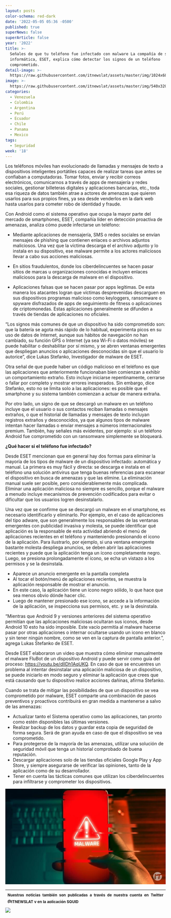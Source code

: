 ```yaml
---
layout: posts
color-schema: red-dark
date: '2022-05-05 05:36 -0500'
published: true
superNews: false
superArticle: false
year: '2022'
title: >-
  Señales de que tu teléfono fue infectado con malware La compañía de seguridad
  informática, ESET, explica cómo detectar los signos de un teléfono
  comprometido.
detail-image: >-
  https://raw.githubusercontent.com/itnewslat/assets/master/img/1024x680/malware-en-celular-g.jpg
image: >-
  https://raw.githubusercontent.com/itnewslat/assets/master/img/540x320/malware-en-celular-p.jpg
categories:
  - Venezuela
  - Colombia
  - Argentina
  - Perú
  - Ecuador
  - Chile
  - Panama
  - Mexico
tags:
  - Seguridad
week: '18'
---
```

Los teléfonos móviles han evolucionado de llamadas y mensajes de texto a dispositivos inteligentes portátiles capaces de realizar tareas que antes se confiaban a computadoras. Tomar fotos, enviar y recibir correos electrónicos, comunicarnos a través de apps de mensajería y redes sociales, gestionar billeteras digitales y aplicaciones bancarias, etc., toda esa riqueza de datos también atrae a actores de amenazas que quieren usarlos para sus propios fines, ya sea desde venderlos en la dark web hasta usarlos para cometer robo de identidad y fraude.
 
Con Android como el sistema operativo que ocupa la mayor parte del mercado de smartphones, ESET, compañía líder en detección proactiva de amenazas, analiza cómo puede infectarse un teléfono:

- Mediante aplicaciones de mensajería, SMS o redes sociales se envían mensajes de phishing que contienen enlaces o archivos adjuntos maliciosos. Una vez que la víctima descarga el el archivo adjunto y lo instala en su dispositivo, ese malware permite a los actores maliciosos llevar a cabo sus acciones maliciosas.

- En sitios fraudulentos, donde los ciberdelincuentes se hacen pasar sitios de marcas u organizaciones conocidas e incluyen enlaces maliciosos para la descarga de malware en el dispositivo.

- Aplicaciones falsas que se hacen pasar por apps legítimas. De esta manera los atacantes logran que víctimas desprevenidas descarguen en sus dispositivos programas malicioso como keyloggers, ransomware o spyware disfrazados de apps de seguimiento de fitness o aplicaciones de criptomonedas. Estas aplicaciones generalmente se difunden a través de tiendas de aplicaciones no oficiales.

 
“Los signos más comunes de que un dispositivo ha sido comprometido son: que la batería se agota más rápido de lo habitual, experimenta picos en su uso de datos de Internet, aunque sus hábitos de navegación no han cambiado, su función GPS o Internet (ya sea Wi-Fi o datos móviles) se puede habilitar o deshabilitar por sí mismo, y se abren ventanas emergentes que despliegan anuncios o aplicaciones desconocidas sin que el usuario lo autorice”, dice Lukas Stefanko, Investigador de malware de ESET.
 
Otra señal de que puede haber un código malicioso en el teléfono es que las aplicaciones que anteriormente funcionaban bien comienzan a exhibir un comportamiento extraño. Esto incluye iniciarse repentinamente, cerrarse o fallar por completo y mostrar errores inesperados. Sin embargo, dice Stefanko, esto no se limita solo a las aplicaciones: es posible que el smartphone y su sistema también comienzan a actuar de manera extraña.
 
Por otro lado, un signo de que se descargó un malware en un teléfono incluye que el usuario o sus contactos reciban llamadas o mensajes extraños, o que el historial de llamadas y mensajes de texto incluyan registros extraños y desconocidos, ya que algunos tipos de malware intentan hacer llamadas o enviar mensajes a números internacionales premium. También, hay señales más evidentes, por ejemplo: si un teléfono Android fue comprometido con un ransomware simplemente se bloqueará.
 
**¿Qué hacer si el teléfono fue infectado?**
 
Desde ESET mencionan que en general hay dos formas para eliminar la mayoría de los tipos de malware de un dispositivo infectado: automática y manual. La primera es muy fácil y directa: se descarga e instala en el teléfono una solución antivirus que tenga buenas referencias para escanear el dispositivo en busca de amenazas y que las elimine. La eliminación manual suele ser posible, pero considerablemente más complicada. Eliminar una aplicación maliciosa no siempre es sencillo, porque el malware a menudo incluye mecanismos de prevención codificados para evitar o dificultar que los usuarios logren desinstalarlo.
 
Una vez que se confirme que se descargó un malware en el smartphone, es necesario identificarlo y eliminarlo. Por ejemplo, en el caso de aplicaciones del tipo adware, que son generalmente los responsables de las ventanas emergentes con publicidad invasiva y molesta, se puede identificar qué aplicación es la responsable de esta actividad abriendo el menú de aplicaciones recientes en el teléfono y manteniendo presionando el icono de la aplicación. Para ilustrarlo, por ejemplo, si una ventana emergente bastante molesta despliega anuncios, se deben abrir las aplicaciones recientes y puede que la aplicación tenga un ícono completamente negro. Luego, se presiona prolongadamente el ícono, se echa un vistazo a los permisos y se la desinstala.
 

- Aparece un anuncio emergente en la pantalla completa
- Al tocar el botón/menú de aplicaciones recientes, se muestra la aplicación responsable de mostrar el anuncio.
- En este caso, la aplicación tiene un icono negro sólido, lo que hace que sea menos obvio dónde hacer clic.
- Luego de mantener presionado ese icono, se accede a la información de la aplicación, se inspecciona sus permisos, etc. y se la desinstala.
 
“Mientras que Android 9 y versiones anteriores del sistema operativo permitían que las aplicaciones maliciosas ocultaran sus iconos, desde Android 10 esto ha sido imposible. Este vacío permitía al malware hacerse pasar por otras aplicaciones o internar ocultarse usando un icono en blanco y sin tener ningún nombre, como se ven en la captura de pantalla anterior.”, agrega Lukas Stefanko de ESET.
 
Desde ESET elaboraron un video que muestra cómo eliminar manualmente el malware FluBot de un dispositivo Android y puede servir como guía del proceso: https://youtu.be/dIIDh1AqUKQ. En caso de que se encuentres un problema al intentar desinstalar una aplicación maliciosa de un dispositivo, se puede iniciarlo en modo seguro y eliminar la aplicación que crees que está causando que tu dispositivo realice acciones dañinas, afirma Stefanko.
 
Cuando se trata de mitigar las posibilidades de que un dispositivo se vea comprometido por malware, ESET comparte una combinación de pasos preventivos y proactivos contribuirá en gran medida a mantenerse a salvo de las amenazas:

- Actualizar tanto el Sistema operativo como las aplicaciones, tan pronto como estén disponibles las últimas versiones.
- Realizar backup de los datos y guardar esta copia de seguridad de forma segura. Será de gran ayuda en caso de que el dispositivo se vea comprometido.
- Para protegerse de la mayoría de las amenazas, utilizar una solución de seguridad móvil que tenga un historial comprobado de buena reputación.
- Descargar aplicaciones solo de las tiendas oficiales Google Play y App Store, y siempre asegurarse de verificar las opiniones, tanto de la aplicación como de su desarrollador.
- Tener en cuenta las tácticas comunes que utilizan los ciberdelincuentes para infiltrarse y comprometer los dispositivos.

![](https://raw.githubusercontent.com/itnewslat/assets/master/img/540x320/malware-en-celular-p.jpg)

<table style="height: 42px;" width="569">
<tbody>
<tr>
<td style="text-align: justify;"><sub><strong>Nuestras noticias también son publicadas a través de nuestra cuenta en Twitter <a href="https://twitter.com/itnewslat?lang=es">@ITNEWSLAT</a> y en la aplicación <a href="https://squidapp.co/en/">SQUID</a></strong></sub></td>
</tr>
</tbody>
</table>

<img src="https://tracker.metricool.com/c3po.jpg?hash=56f88a41e39ab42c063cc51676587a04"/>
